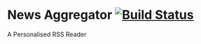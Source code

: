 # News Aggregator  [![Build Status](https://travis-ci.org/PK398/RSS.svg?branch=master)](https://travis-ci.org/PK398/RSS)
A Personalised RSS Reader
